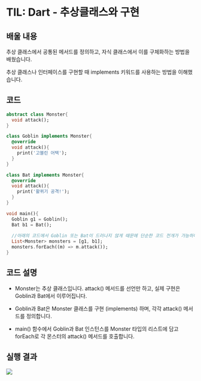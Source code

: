 # TIL: Dart - 추상클래스와 구현
## 배울 내용
추상 클래스에서 공통된 메서드를 정의하고, 자식 클래스에서 이를 구체화하는 방법을 배웠습니다.

추상 클래스나 인터페이스를 구현할 때 implements 키워드를 사용하는 방법을 이해했습니다.
## 코드
```dart
abstract class Monster{
  void attack();
}

class Goblin implements Monster{
  @override
  void attack(){
    print('고블린 어택');
  }
}

class Bat implements Monster{
  @override
  void attack(){
    print('활퀴기 공격!');
  }
}

void main(){
  Goblin g1 = Goblin();
  Bat b1 = Bat();
 
  //아래의 코드에서 Goblin 또는 Bat이 드러나지 않게 때문에 단순한 코드 전개가 가능하다.
  List<Monster> monsters = [g1, b1];
  monsters.forEach((m) => m.attack());
}
```
## 코드 설명
- Monster는 추상 클래스입니다. attack() 메서드를 선언만 하고, 실제 구현은 Goblin과 Bat에서 이루어집니다.

- Goblin과 Bat은 Monster 클래스를 구현 (implements) 하며, 각각 attack() 메서드를 정의합니다.

- main() 함수에서 Goblin과 Bat 인스턴스를 Monster 타입의 리스트에 담고 forEach로 각 몬스터의 attack() 메서드를 호출합니다.

## 실행 결과
![](https://github.com/YOUHEETAE/mygit/blob/main/%ED%99%94%EB%A9%B4%20%EC%BA%A1%EC%B2%98%202025-03-30%20222603.jpg)
